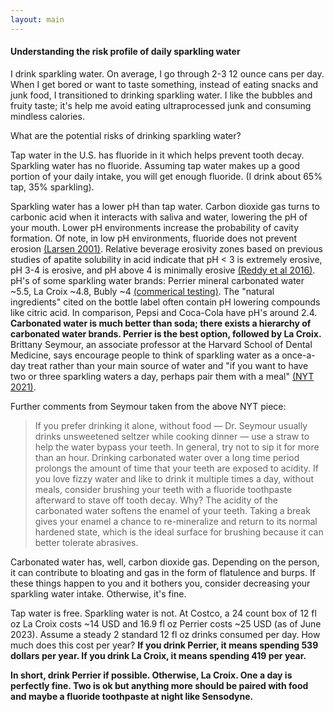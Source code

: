 ```yaml
---
layout: main
---
```


#### Understanding the risk profile of daily sparkling water

I drink sparkling water. On average, I go through 2-3 12 ounce cans per day. When I get bored or want to taste something, instead of eating snacks and junk food, I transitioned to drinking sparkling water. I like the bubbles and fruity taste; it's help me avoid eating ultraprocessed junk and consuming mindless calories.

What are the potential risks of drinking sparkling water?

Tap water in the U.S. has fluoride in it which helps prevent tooth decay. Sparkling water has no fluoride. Assuming tap water makes up a good portion of your daily intake, you will get enough fluoride. (I drink about 65% tap, 35% sparkling).

Sparkling water has a lower pH than tap water. Carbon dioxide gas turns to carbonic acid when it interacts with saliva and water, lowering the pH of your mouth. Lower pH environments increase the probability of cavity formation. Of note, in low pH environments, fluoride does not prevent erosion [(Larsen 2001)](https://pubmed.ncbi.nlm.nih.gov/11385205/). Relative beverage erosivity zones based on previous studies of apatite solubility in acid indicate that pH < 3 is extremely erosive, pH 3-4 is erosive, and pH above 4 is minimally erosive [(Reddy et al 2016)](https://www.ncbi.nlm.nih.gov/pmc/articles/PMC4808596/). pH's of some sparkling water brands: Perrier mineral carbonated water ~5.5, La Croix ~4.8, Bubly ~4 [(commerical testing)](https://www.cbc.ca/news/canada/marketplace-carbonated-water-test-1.6245588). The "natural ingredients" cited on the bottle label often contain pH lowering compounds like citric acid. In comparison, Pepsi and Coca-Cola have pH's around 2.4. **Carbonated water is much better than soda; there exists a hierarchy of carbonated water brands. Perrier is the best option, followed by La Croix.** Brittany Seymour, an associate professor at the Harvard School of Dental Medicine, says encourage people to think of sparkling water as a once-a-day treat rather than your main source of water and "if you want to have two or three sparkling waters a day, perhaps pair them with a meal" [(NYT 2021)](https://www.nytimes.com/2021/09/14/well/eat/seltzer-water-benefits.html).

Further comments from Seymour taken from the above NYT piece:
  > If you prefer drinking it alone, without food — Dr. Seymour usually drinks unsweetened seltzer while cooking dinner — use a straw to help the water bypass your teeth. In general, try not to sip it for more than an hour. Drinking carbonated water over a long time period prolongs the amount of time that your teeth are exposed to acidity. If you love fizzy water and like to drink it multiple times a day, without meals, consider brushing your teeth with a fluoride toothpaste afterward to stave off tooth decay. Why? The acidity of the carbonated water softens the enamel of your teeth. Taking a break gives your enamel a chance to re-mineralize and return to its normal hardened state, which is the ideal surface for brushing because it can better tolerate abrasives.


Carbonated water has, well, carbon dioxide gas. Depending on the person, it can contribute to bloating and gas in the form of flatulence and burps. If these things happen to you and it bothers you, consider decreasing your sparkling water intake. Otherwise, it's fine.

Tap water is free. Sparkling water is not. At Costco, a 24 count box of 12 fl oz La Croix costs ~14 USD and 16.9 fl oz Perrier costs ~25 USD (as of June 2023). Assume a steady 2 standard 12 fl oz drinks consumed per day. How much does this cost per year? **If you drink Perrier, it means spending 539 dollars per year. If you drink La Croix, it means spending 419 per year.**

**In short, drink Perrier if possible. Otherwise, La Croix. One a day is perfectly fine. Two is ok but anything more should be paired with food and maybe a fluoride toothpaste at night like Sensodyne.**
